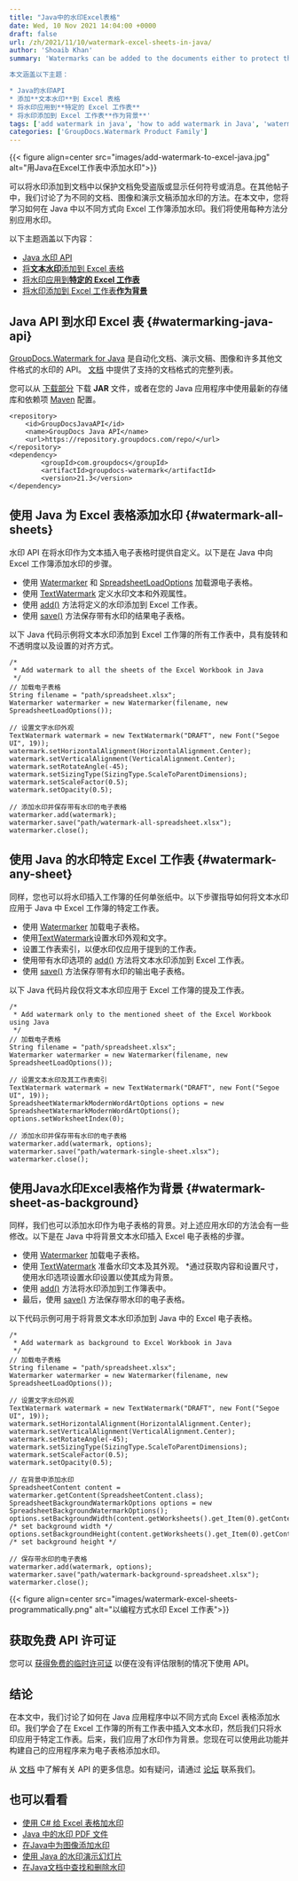 ```yaml
---
title: "Java中的水印Excel表格"
date: Wed, 10 Nov 2021 14:04:00 +0000
draft: false
url: /zh/2021/11/10/watermark-excel-sheets-in-java/
author: 'Shoaib Khan'
summary: 'Watermarks can be added to the documents either to protect the document from piracy, or to show any sumbol or message. In other posts, we discussed ways to watermark different [documents][1], [images][2], and [presentations][3]. In this article, you will learn **how to add watermark to Excel workbooks in different ways in Java**. We will be applyling watermarks separately using each approach.

本文涵盖以下主题：

* Java的水印API
* 添加**文本水印**到 Excel 表格
* 将水印应用到**特定的 Excel 工作表**
* 将水印添加到 Excel 工作表**作为背景**'
tags: ['add watermark in java', 'how to add watermark in Java', 'watermark excel', 'watermark excel sheets in Java', 'watermarking API for Java']
categories: ['GroupDocs.Watermark Product Family']
---
```




{{< figure align=center src="images/add-watermark-to-excel-java.jpg" alt="用Java在Excel工作表中添加水印">}}


可以将水印添加到文档中以保护文档免受盗版或显示任何符号或消息。在其他帖子中，我们讨论了为不同的文档、图像和演示文稿添加水印的方法。在本文中，您将学习如何在 Java 中以不同方式向 Excel 工作簿添加水印。我们将使用每种方法分别应用水印。

以下主题涵盖以下内容：

* [Java 水印 API][4]
* [将**文本水印**添加到 Excel 表格][5]
* [将水印应用到**特定的 Excel 工作表**][6]
* [将水印添加到 Excel 工作表**作为背景**][7]

## Java API 到水印 Excel 表 {#watermarking-java-api}

[GroupDocs.Watermark for Java][8] 是自动化文档、演示文稿、图像和许多其他文件格式的水印的 API。 [文档][9] 中提供了支持的文档格式的完整列表。

您可以从 [下载部分][10] 下载 **JAR** 文件，或者在您的 Java 应用程序中使用最新的存储库和依赖项 [Maven][11] 配置。

```
<repository>
	<id>GroupDocsJavaAPI</id>
	<name>GroupDocs Java API</name>
	<url>https://repository.groupdocs.com/repo/</url>
</repository>
<dependency>
        <groupId>com.groupdocs</groupId>
        <artifactId>groupdocs-watermark</artifactId>
        <version>21.3</version> 
</dependency>
```

## 使用 Java 为 Excel 表格添加水印 {#watermark-all-sheets}

水印 API 在将水印作为文本插入电子表格时提供自定义。以下是在 Java 中向 Excel 工作簿添加水印的步骤。

* 使用 [Watermarker][12] 和 [SpreadsheetLoadOptions][13] 加载源电子表格。
* 使用 [TextWatermark][14] 定义水印文本和外观属性。
* 使用 [add()][15] 方法将定义的水印添加到 Excel 工作表。
* 使用 [save()][16] 方法保存带有水印的结果电子表格。

以下 Java 代码示例将文本水印添加到 Excel 工作簿的所有工作表中，具有旋转和不透明度以及设置的对齐方式。

```
/*
 * Add watermark to all the sheets of the Excel Workbook in Java
 */
// 加载电子表格
String filename = "path/spreadsheet.xlsx";
Watermarker watermarker = new Watermarker(filename, new SpreadsheetLoadOptions());

// 设置文字水印外观
TextWatermark watermark = new TextWatermark("DRAFT", new Font("Segoe UI", 19));
watermark.setHorizontalAlignment(HorizontalAlignment.Center);
watermark.setVerticalAlignment(VerticalAlignment.Center);
watermark.setRotateAngle(-45);
watermark.setSizingType(SizingType.ScaleToParentDimensions);
watermark.setScaleFactor(0.5);
watermark.setOpacity(0.5);

// 添加水印并保存带有水印的电子表格
watermarker.add(watermark);
watermarker.save("path/watermark-all-spreadsheet.xlsx");
watermarker.close();
```

## 使用 Java 的水印特定 Excel 工作表 {#watermark-any-sheet}

同样，您也可以将水印插入工作簿的任何单张纸中。以下步骤指导如何将文本水印应用于 Java 中 Excel 工作簿的特定工作表。

* 使用 [Watermarker][17] 加载电子表格。
* 使用[TextWatermark][18]设置水印外观和文字。
* 设置工作表索引，以便水印仅应用于提到的工作表。
* 使用带有水印选项的 [add()][19] 方法将文本水印添加到 Excel 工作表。
* 使用 [save()][20] 方法保存带有水印的输出电子表格。

以下 Java 代码片段仅将文本水印应用于 Excel 工作簿的提及工作表。

```
/*
 * Add watermark only to the mentioned sheet of the Excel Workbook using Java
 */
// 加载电子表格
String filename = "path/spreadsheet.xlsx";
Watermarker watermarker = new Watermarker(filename, new SpreadsheetLoadOptions());

// 设置文本水印及其工作表索引
TextWatermark watermark = new TextWatermark("DRAFT", new Font("Segoe UI", 19));
SpreadsheetWatermarkModernWordArtOptions options = new SpreadsheetWatermarkModernWordArtOptions();               
options.setWorksheetIndex(0);

// 添加水印并保存带有水印的电子表格
watermarker.add(watermark, options);
watermarker.save("path/watermark-single-sheet.xlsx");
watermarker.close();
```

## 使用Java水印Excel表格作为背景 {#watermark-sheet-as-background}

同样，我们也可以添加水印作为电子表格的背景。对上述应用水印的方法会有一些修改。以下是在 Java 中将背景文本水印插入 Excel 电子表格的步骤。

* 使用 [Watermarker][21] 加载电子表格。
* 使用 [TextWatermark][22] 准备水印文本及其外观。
*通过获取内容和设置尺寸，使用水印选项设置水印设置以使其成为背景。
* 使用 [add()][23] 方法将水印添加到工作簿表中。
* 最后，使用 [save()][24] 方法保存带水印的电子表格。

以下代码示例可用于将背景文本水印添加到 Java 中的 Excel 电子表格。

```
/*
 * Add watermark as background to Excel Workbook in Java
 */
// 加载电子表格
String filename = "path/spreadsheet.xlsx";
Watermarker watermarker = new Watermarker(filename, new SpreadsheetLoadOptions());

// 设置文字水印外观
TextWatermark watermark = new TextWatermark("DRAFT", new Font("Segoe UI", 19));
watermark.setHorizontalAlignment(HorizontalAlignment.Center);
watermark.setVerticalAlignment(VerticalAlignment.Center);
watermark.setRotateAngle(-45);
watermark.setSizingType(SizingType.ScaleToParentDimensions);
watermark.setScaleFactor(0.5);
watermark.setOpacity(0.5);

// 在背景中添加水印
SpreadsheetContent content = watermarker.getContent(SpreadsheetContent.class);
SpreadsheetBackgroundWatermarkOptions options = new SpreadsheetBackgroundWatermarkOptions();
options.setBackgroundWidth(content.getWorksheets().get_Item(0).getContentAreaWidthPx()); /* set background width */
options.setBackgroundHeight(content.getWorksheets().get_Item(0).getContentAreaHeightPx()); /* set background height */

// 保存带水印的电子表格
watermarker.add(watermark, options);
watermarker.save("path/watermark-background-spreadsheet.xlsx");
watermarker.close();
```



{{< figure align=center src="images/watermark-excel-sheets-programmatically.png" alt="以编程方式水印 Excel 工作表">}}


## 获取免费 API 许可证

您可以 [获得免费的临时许可证][25] 以便在没有评估限制的情况下使用 API。

## 结论

在本文中，我们讨论了如何在 Java 应用程序中以不同方式向 Excel 表格添加水印。我们学会了在 Excel 工作簿的所有工作表中插入文本水印，然后我们只将水印应用于特定工作表。后来，我们应用了水印作为背景。您现在可以使用此功能并构建自己的应用程序来为电子表格添加水印。

从 [文档][26] 中了解有关 API 的更多信息。如有疑问，请通过 [论坛][27] 联系我们。

## 也可以看看

* [使用 C# 给 Excel 表格加水印][28]
* [Java 中的水印 PDF 文件][29]
* [在Java中为图像添加水印][30]
* [使用 Java 的水印演示幻灯片][31]
* [在Java文档中查找和删除水印][32]







[1]: https://blog.groupdocs.com/2021/06/26/add-watermark-to-pdf-in-java/
[2]: https://blog.groupdocs.com/2020/09/15/add-watermark-to-images-in-java/
[3]: https://blog.groupdocs.com/2021/06/09/watermark-presentation-slides-using-java/
[4]: #watermarking-java-api
[5]: #watermark-all-sheets
[6]: #watermark-any-sheet
[7]: #watermark-sheet-as-background
[8]: https://products.groupdocs.com/watermark/
[9]: https://docs.groupdocs.com/watermark/java/supported-document-formats/
[10]: https://downloads.groupdocs.com/watermark
[11]: https://repository.groupdocs.com/webapp/#/artifacts/browse/tree/General/repo/com/groupdocs/groupdocs-watermark
[12]: https://apireference.groupdocs.com/watermark/java/com.groupdocs.watermark/Watermarker
[13]: https://apireference.groupdocs.com/watermark/java/com.groupdocs.watermark.options/SpreadsheetLoadOptions
[14]: https://apireference.groupdocs.com/watermark/java/com.groupdocs.watermark.watermarks/TextWatermark
[15]: https://apireference.groupdocs.com/watermark/java/com.groupdocs.watermark/Watermarker#add(com.groupdocs.watermark.Watermark)
[16]: https://apireference.groupdocs.com/watermark/java/com.groupdocs.watermark/Watermarker#save(java.lang.String)
[17]: https://apireference.groupdocs.com/watermark/java/com.groupdocs.watermark/Watermarker
[18]: https://apireference.groupdocs.com/watermark/java/com.groupdocs.watermark.watermarks/TextWatermark
[19]: https://apireference.groupdocs.com/watermark/java/com.groupdocs.watermark/Watermarker#add(com.groupdocs.watermark.Watermark)
[20]: https://apireference.groupdocs.com/watermark/java/com.groupdocs.watermark/Watermarker#save(java.lang.String)
[21]: https://apireference.groupdocs.com/watermark/java/com.groupdocs.watermark/Watermarker
[22]: https://apireference.groupdocs.com/watermark/java/com.groupdocs.watermark.watermarks/TextWatermark
[23]: https://apireference.groupdocs.com/watermark/java/com.groupdocs.watermark/Watermarker#add(com.groupdocs.watermark.Watermark)
[24]: https://apireference.groupdocs.com/watermark/java/com.groupdocs.watermark/Watermarker#save(java.lang.String)
[25]: https://purchase.groupdocs.com/temporary-license
[26]: https://docs.groupdocs.com/watermark
[27]: https://forum.groupdocs.com/
[28]: https://blog.groupdocs.com/2021/11/04/watermark-excel-sheets-using-csharp/
[29]: https://blog.groupdocs.com/2021/06/26/add-watermark-to-pdf-in-java/
[30]: https://blog.groupdocs.com/2020/09/15/add-watermark-to-images-in-java/
[31]: https://blog.groupdocs.com/2021/06/09/watermark-presentation-slides-using-java/
[32]: https://blog.groupdocs.com/2020/11/30/find-and-remove-watermarks-from-documents-in-java/


